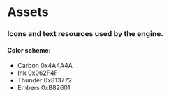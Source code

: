 # Assets

### Icons and text resources used by the engine.

#### Color scheme:

- Carbon	0x4A4A4A
- Ink		0x062F4F
- Thunder	0x813772
- Embers	0xB82601